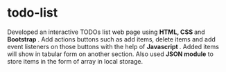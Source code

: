 # todo-list

Developed an interactive TODOs list web page using <b> HTML, CSS </b> and <b> Bootstrap </b>. Add actions buttons such as add items, delete items and add event listeners on 
those buttons with the help of <b>Javascript </b>. Added items will show in tabular form on another section. Also used <b>JSON module</b> to store items in the form of array
in local storage.

